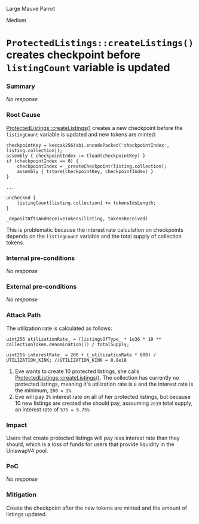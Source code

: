 Large Mauve Parrot

Medium

# `ProtectedListings::createListings()` creates checkpoint before `listingCount` variable is updated

### Summary

_No response_

### Root Cause

[ProtectedListings::createListings()](https://github.com/sherlock-audit/2024-08-flayer/blob/main/flayer/src/contracts/ProtectedListings.sol#L117) creates a new checkpoint before the `listingCount` variable is updated and new tokens are minted:

```solidity
checkpointKey = keccak256(abi.encodePacked('checkpointIndex', listing.collection));
assembly { checkpointIndex := tload(checkpointKey) }
if (checkpointIndex == 0) {
    checkpointIndex = _createCheckpoint(listing.collection);
    assembly { tstore(checkpointKey, checkpointIndex) }
}

...

unchecked {
    listingCount[listing.collection] += tokensIdsLength;
}

_depositNftsAndReceiveTokens(listing, tokensReceived)
```

This is problematic because the interest rate calculation on checkpoints depends on the `listingCount` variable and the total supply of collection tokens.

### Internal pre-conditions

_No response_

### External pre-conditions

_No response_

### Attack Path

The utilization rate is calculated as follows:

```solidity
uint256 utilizationRate_ = (listingsOfType_ * 1e36 * 10 ** collectionToken.denomination()) / totalSupply;

uint256 interestRate_ = 200 + (_utilizationRate * 600) / UTILIZATION_KINK; //UTILIZATION_KINK = 0.8e18
```

1. Eve wants to create 10 protected listings, she calls [ProtectedListings::createListings()](https://github.com/sherlock-audit/2024-08-flayer/blob/main/flayer/src/contracts/ProtectedListings.sol#L117). The collection has currently no protected listings, meaning it's utilization rate is `0` and the interest rate is the minimum, `200 = 2%`.
2. Eve will pay `2%` interest rate on all of her protected listings, but because 10 new listings are created she should pay, asssuming `2e19` total supply, an interest rate of `575 = 5.75%`

### Impact

Users that create protected listings will pay less interest rate than they should, which is a loss of funds for users that provide liquidity in the UniswapV4 pool.

### PoC

_No response_

### Mitigation

Create the checkpoint after the new tokens are minted and the amount of listings updated.